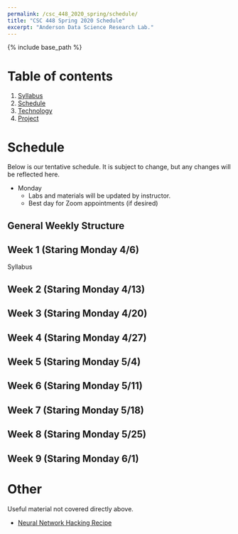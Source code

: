 ```yaml
---
permalink: /csc_448_2020_spring/schedule/
title: "CSC 448 Spring 2020 Schedule"
excerpt: "Anderson Data Science Research Lab."
---
```


{% include base_path %}

# Table of contents
1. [Syllabus](/csc_448_2020_spring/)
2. [Schedule](/csc_448_2020_spring/schedule/)
3. [Technology](/csc_448_2020_spring/technology/)
4. [Project](/csc_448_2020_spring/project/)

# Schedule
Below is our tentative schedule. It is subject to change, but any changes will be reflected here.
* Monday
    * Labs and materials will be updated by instructor.
    * Best day for Zoom appointments (if desired)

## General Weekly Structure

## Week 1 (Staring Monday 4/6)
Syllabus

## Week 2 (Staring Monday 4/13)

## Week 3 (Staring Monday 4/20)

## Week 4 (Staring Monday 4/27)

## Week 5 (Staring Monday 5/4)

## Week 6 (Staring Monday 5/11)

## Week 7 (Staring Monday 5/18)

## Week 8 (Staring Monday 5/25)

## Week 9 (Staring Monday 6/1)

# Other
Useful material not covered directly above.
* <a href="http://karpathy.github.io/2019/04/25/recipe/">Neural Network Hacking Recipe</a>
